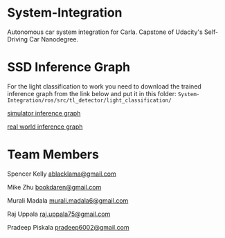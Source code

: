 # System-Integration
Autonomous car system integration for Carla. Capstone of Udacity's Self-Driving Car Nanodegree.


# SSD Inference Graph
For the light classification to work you need to download the trained inference graph from the link below and put it in this folder:
`System-Integration/ros/src/tl_detector/light_classification/`

[simulator inference graph](https://drive.google.com/file/d/1UTfbLhiTZHl1KokmE349eSgbvcOtRdUh/view?usp=sharing)

[real world inference graph](https://drive.google.com/open?id=1Degc0r4zolyN-_MbrrRSRXWS3TL_aF1k)

# Team Members
Spencer Kelly	ablacklama@gmail.com	

Mike Zhu	bookdaren@gmail.com	

Murali Madala	murali.madala6@gmail.com	

Raj Uppala	raj.uppala75@gmail.com	

Pradeep Piskala	pradeep6002@gmail.com	
